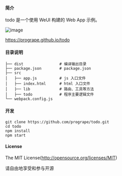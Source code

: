 #### 简介

todo 是一个使用 WeUI 构建的 Web App 示例。

![image](https://cloud.githubusercontent.com/assets/4652816/13949910/d212875e-f062-11e5-9b58-f891b5ada8a7.png)

https://progrape.github.io/todo

#### 目录说明

```
├── dist                # 编译输出目录
├── package.json        # package.json
├── src
│   ├── app.js          # js 入口文件
│   ├── index.html      # html 入口文件
│   ├── lib             # 路由、工具等方法
│   ├── todo            # 程序主要逻辑文件
└── webpack.config.js
```

#### 开发

```
git clone https://github.com/progrape/todo.git
cd todo
npm install
npm start
```

#### License

The MIT License(http://opensource.org/licenses/MIT) 

请自由地享受和参与开源
